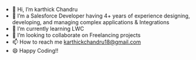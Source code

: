 - 👋 Hi, I’m karthick Chandru
- 👀 I’m a Salesforce Developer having 4+ years of experience designing, developing, and managing complex applications & Integrations
- 🌱 I’m currently learning LWC
- 💞️ I’m looking to collaborate on Freelancing projects
- 📫 How to reach me karthickchandru18@gmail.com
- 😄 Happy Coding!!

<!---
karthickchandru18/karthickchandru18 is a ✨ special ✨ repository because its `README.md` (this file) appears on your GitHub profile.
You can click the Preview link to take a look at your changes.
--->
